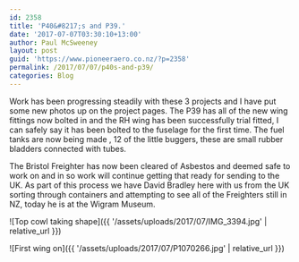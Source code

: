 ```yaml
---
id: 2358
title: 'P40&#8217;s and P39.'
date: '2017-07-07T03:30:10+13:00'
author: Paul McSweeney
layout: post
guid: 'https://www.pioneeraero.co.nz/?p=2358'
permalink: /2017/07/07/p40s-and-p39/
categories: Blog
---
```


Work has been progressing steadily with these 3 projects and I have put some new photos up on the project pages. The P39 has all of the new wing fittings now bolted in and the RH wing has been successfully trial fitted, I can safely say it has been bolted to the fuselage for the first time. The fuel tanks are now being made , 12 of the little buggers, these are small rubber bladders connected with tubes.

The Bristol Freighter has now been cleared of Asbestos and deemed safe to work on and in so work will continue getting that ready for sending to the UK. As part of this process we have David Bradley here with us from the UK sorting through containers and attempting to see all of the Freighters still in NZ, today he is at the Wigram Museum.

![Top cowl taking shape]({{ '/assets/uploads/2017/07/IMG_3394.jpg' | relative_url }})

![First wing on]({{ '/assets/uploads/2017/07/P1070266.jpg' | relative_url }})
